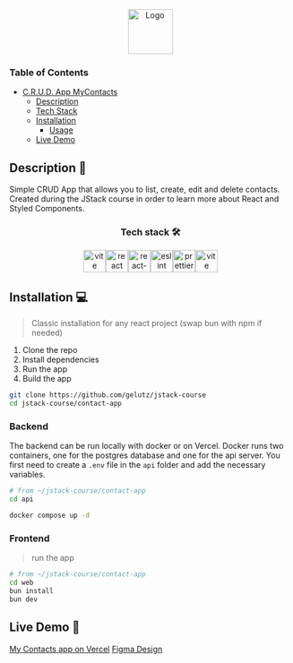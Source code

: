 <div align="center">
  <a href="https://github.com/gelutz/repo_name">
    <img src="./src/assets/images/logo.svg" alt="Logo"height="80">
  </a>
</div>

### Table of Contents

- [C.R.U.D. App MyContacts](#crud-app-mycontacts)
  - [Description](#description)
  - [Tech Stack](#tech-stack)
  - [Installation](#installation)
    - [Usage](#usage)
  - [Live Demo](#live-demo)

## Description 📝

Simple CRUD App that allows you to list, create, edit and delete contacts. Created during the JStack course in order to learn more about React and Styled Components.

<div align="center">
  <h3> Tech stack 🛠️ </h3>
</div>

<div align="center" style="display: flex; flex-direction: row; justify-content: center;">
<img src="https://cdn.jsdelivr.net/gh/devicons/devicon@latest/icons/vitejs/vitejs-original.svg" alt="vite" width="40" height="40"/>
<img src="https://cdn.jsdelivr.net/gh/devicons/devicon@latest/icons/react/react-original.svg" alt="react" width="40" height="40"/>
<img src="https://cdn.jsdelivr.net/gh/devicons/devicon@latest/icons/reactrouter/reactrouter-original.svg" alt="react-router" width="40" height="40"/>
<img src="https://cdn.jsdelivr.net/gh/devicons/devicon@latest/icons/eslint/eslint-original.svg" alt="eslint" width="40" height="40"/>
<img src="https://prettier.io/icon.png" alt="prettier" height="40"/>
<img src="https://styled-components.com/nav-logo.png" alt="vite" height="40"/>
</div>

## Installation 💻

> Classic installation for any react project (swap bun with npm if needed)

1. Clone the repo
2. Install dependencies
3. Run the app
4. Build the app

```bash
git clone https://github.com/gelutz/jstack-course
cd jstack-course/contact-app
```

### Backend

The backend can be run locally with docker or on Vercel.
Docker runs two containers, one for the postgres database and one for the api server.
You first need to create a `.env` file in the `api` folder and add the necessary variables.

```bash
# from ~/jstack-course/contact-app
cd api

docker compose up -d
```

### Frontend

> run the app

```bash
# from ~/jstack-course/contact-app
cd web
bun install
bun dev
```

## Live Demo 🎥

[My Contacts app on Vercel](https://jstack-course.vercel.app/)
[Figma Design](https://www.figma.com/design/zhAwjW2RimyjccDgiY6luz/MyContacts?node-id=0-1)
